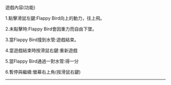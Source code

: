 遊戲內容(功能)
  
  1.點擊滑鼠左鍵:Flappy Bird向上的動力，往上飛。
  
  2.未點擊時:Flappy Bird會因重力而自由下墜。
  
  3.當Flappy Bird撞到水管:遊戲結束。
  
  4.當遊戲結束時按滑鼠右鍵:重新遊戲
 
  5.當Flappy Bird通過一對水管:得一分
  
  6.暫停與繼續:螢幕右上角(按滑鼠右鍵)

---------------------------------------------------------------------------------------------------
